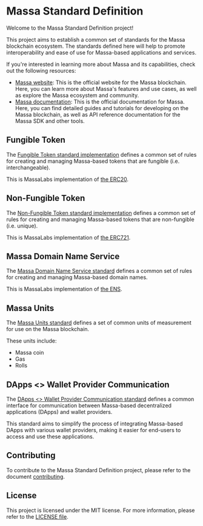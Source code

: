 # Massa Standard Definition

Welcome to the Massa Standard Definition project!

This project aims to establish a common set of standards for the Massa blockchain ecosystem. The standards defined here will help to promote interoperability and ease of use for Massa-based applications and services.

If you're interested in learning more about Massa and its capabilities, check out the following resources:

- [Massa website](https://massa.net): This is the official website for the Massa blockchain. Here, you can learn more about Massa's features and use cases, as well as explore the Massa ecosystem and community.
- [Massa documentation](https://docs.massa.net/): This is the official documentation for Massa. Here, you can find detailed guides and tutorials for developing on the Massa blockchain, as well as API reference documentation for the Massa SDK and other tools.

## Fungible Token

The [Fungible Token standard implementation](smart-contracts/assembly/contracts/FT) defines a common set of rules for creating and managing Massa-based tokens that are fungible (i.e. interchangeable).

This is MassaLabs implementation of [the ERC20](https://ethereum.org/en/developers/docs/standards/tokens/erc-20/).

## Non-Fungible Token

The [Non-Fungible Token standard implementation](smart-contracts/assembly/contracts/NFT) defines a common set of rules for creating and managing Massa-based tokens that are non-fungible (i.e. unique).

This is MassaLabs implementation of [the ERC721](https://ethereum.org/en/developers/docs/standards/tokens/erc-721/).

## Massa Domain Name Service

The [Massa Domain Name Service standard](smart-contracts/assembly/contracts/dns/dns.ts) defines a common set of rules for creating and managing Massa-based domain names.

This is MassaLabs implementation of [the ENS](https://docs.ens.domains/).

## Massa Units

The [Massa Units standard](units.md) defines a set of common units of measurement for use on the Massa blockchain.

These units include:

- Massa coin
- Gas
- Rolls

## DApps <> Wallet Provider Communication

The [DApps <> Wallet Provider Communication standard](wallet/dapps-communication.md) defines a common interface for communication between Massa-based decentralized applications (DApps) and wallet providers.

This standard aims to simplify the process of integrating Massa-based DApps with various wallet providers, making it easier for end-users to access and use these applications.

## Contributing

To contribute to the Massa Standard Definition project, please refer to the document [contributing](CONTRIBUTING.md).

## License

This project is licensed under the MIT license. For more information, please refer to the [LICENSE file](LICENCE).
